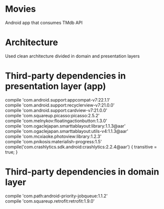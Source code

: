 # Movies
Android app that consumes TMdb API

# Architecture
Used clean architecture divided in domain and presentation layers

# Third-party dependencies in presentation layer (app) 
compile 'com.android.support:appcompat-v7:22.1.1'  
compile 'com.android.support:recyclerview-v7:21.0.0'  
compile 'com.android.support:cardview-v7:21.0.0'  
compile 'com.squareup.picasso:picasso:2.5.2'  
compile 'com.melnykov:floatingactionbutton:1.3.0'  
compile 'com.ogaclejapan.smarttablayout:library:1.1.3@aar'  
compile 'com.ogaclejapan.smarttablayout:utils-v4:1.1.3@aar'  
compile 'com.mcxiaoke.photoview:library:1.2.3'  
compile 'com.pnikosis:materialish-progress:1.5'  
compile('com.crashlytics.sdk.android:crashlytics:2.2.4@aar') { transitive = true; }

# Third-party dependencies in domain layer
compile 'com.path:android-priority-jobqueue:1.1.2'  
compile 'com.squareup.retrofit:retrofit:1.9.0'

